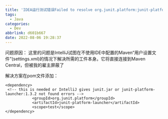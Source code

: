 ```yaml
---
title: 'IDEA运行测试错误Failed to resolve org.junit.platform:junit-platform-launcher'
tags:
  - Java
categories:
  - Dev
abbrlink: d601b667
date: 2022-08-06 19:28:37
---
```


<!-- more -->

问题原因：
这里的问题是IntelliJ试图在不使用IDE中配置的Maven“用户设置文件”(settings.xml)的情况下解决所需的工件本身。它将直接连接到Maven Central，但被我的雇主屏蔽了

解决方案在pom文件添加：

```
<dependency>
 <!-- this is needed or IntelliJ gives junit.jar or junit-platform-launcher:1.3.2 not found errors -->
            <groupId>org.junit.platform</groupId>
            <artifactId>junit-platform-launcher</artifactId>
            <scope>test</scope>
</dependency>
```

 
